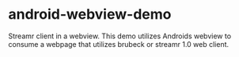 # android-webview-demo

Streamr client in a webview. This demo utilizes Androids webview to consume a webpage that utilizes brubeck or streamr 1.0 web client. 
